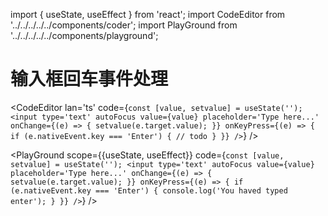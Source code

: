 import { useState, useEffect } from 'react';
import CodeEditor from '../../../../../components/coder';
import PlayGround from '../../../../../components/playground';

# 输入框回车事件处理

<CodeEditor lan='ts' code={`
const [value, setvalue] = useState('');
<input type='text' autoFocus value={value} placeholder='Type here...' onChange={(e) => {
	setvalue(e.target.value);
}} onKeyPress={(e) => {
	if (e.nativeEvent.key === 'Enter') {
		// todo
	}
}} />
`} />

<PlayGround scope={{useState, useEffect}} code={`
const [value, setvalue] = useState('');
<input type='text' autoFocus value={value} placeholder='Type here...' onChange={(e) => {
	setvalue(e.target.value);
}} onKeyPress={(e) => {
	if (e.nativeEvent.key === 'Enter') {
		console.log('You haved typed enter');
	}
}} />
`} />
